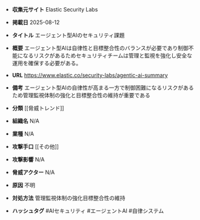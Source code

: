 - **収集元サイト**
Elastic Security Labs

- **掲載日**
2025-08-12

- **タイトル**
エージェント型AIのセキュリティ課題

- **概要**
エージェント型AIは自律性と目標整合性のバランスが必要であり制御不能になるリスクがあるためセキュリティチームは管理と監視を強化し安全な運用を確保する必要がある。

- **URL**
https://www.elastic.co/security-labs/agentic-ai-summary

- **備考**
エージェント型AIの自律性が高まる一方で制御困難になるリスクがあるため管理監視体制の強化と目標整合性の維持が重要である

- **分類**
[[脅威トレンド]]

- **組織名**
N/A

- **業種**
N/A

- **攻撃手口**
[[その他]]

- **攻撃影響**
N/A

- **脅威アクター**
N/A

- **原因**
不明

- **対処方法**
管理監視体制の強化目標整合性の維持

- **ハッシュタグ**
#AIセキュリティ #エージェントAI #自律システム
